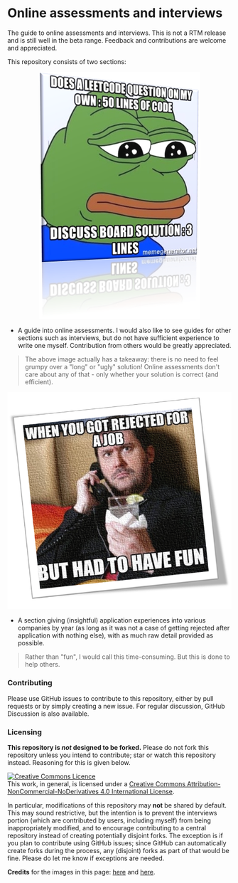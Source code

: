 # Online assessments and interviews
The guide to online assessments and interviews. This is not a RTM release and is still well in the beta range. Feedback and contributions are welcome and appreciated. 

This repository consists of two sections:
<!-- https://gist.github.com/DavidWells/7d2e0e1bc78f4ac59a123ddf8b74932d -->
<p align="center">
  <img src="media/readme2.png">
</p>

* A guide into online assessments. I would also like to see guides for other sections such as interviews, but do not have sufficient experience to write one myself. Contribution from others would be greatly appreciated. 

> The above image actually has a takeaway: there is no need to feel grumpy over a "long" or "ugly" solution! Online assessments don't care about any of that - only whether your solution is correct (and efficient). 

<p align="center">
  <img src="media/readme1.png">
</p>

* A section giving (insightful) application experiences into various companies by year (as long as it was not a case of getting rejected after application with nothing else), with as much raw detail provided as possible. 

> Rather than "fun", I would call this time-consuming. But this is done to help others. 
### Contributing

Please use GitHub issues to contribute to this repository, either by pull requests or by simply creating a new issue. For regular discussion, GitHub Discussion is also available. 

### Licensing

**This repository is _not_ designed to be forked.** Please do not fork this repository unless you intend to contribute; star or watch this repository instead. Reasoning for this is given below. 

<a rel="license" href="http://creativecommons.org/licenses/by-nc-nd/4.0/"><img alt="Creative Commons Licence" style="border-width:0" src="https://i.creativecommons.org/l/by-nc-nd/4.0/88x31.png" /></a><br />This work, in general, is licensed under a <a rel="license" href="http://creativecommons.org/licenses/by-nc-nd/4.0/">Creative Commons Attribution-NonCommercial-NoDerivatives 4.0 International License</a>.

In particular, modifications of this repository may **not** be shared by default. This may sound restrictive, but the intention is to prevent the interviews portion (which are contributed by users, including myself) from being inappropriately modified, and to encourage contributing to a central repository instead of creating potentially disjoint forks. The exception is if you plan to contribute using GitHub issues; since GitHub can automatically create forks during the process, any (disjoint) forks as part of that would be fine. Please do let me know if exceptions are needed. 

**Credits** for the images in this page: [here](https://memegenerator.net/instance/68818083/sad-pepe-does-a-leetcode-question-on-my-own-50-lines-of-code-discuss-board-solution-3-lines) and [here](https://www.memecreator.org/meme/when-you-got-rejected-for-a-job-but-had-to-have-fun/).